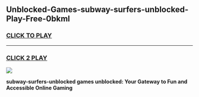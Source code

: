 
## Unblocked-Games-subway-surfers-unblocked-Play-Free-0bkml
<h3>
<a href="https://premium76.site?title=subway-surfers-unblocked&ref=10A">CLICK TO PLAY</a></h3>
<hr>

<h3>
<a href="https://premium76.site?title=subway-surfers-unblocked&ref=10A">CLICK 2 PLAY</a>
  
</h3>

<a href="https://premium76.site?title=subway-surfers-unblocked&ref=10A"><img src="https://clearcache.store/games.png"></a>


**subway-surfers-unblocked games unblocked: Your Gateway to Fun and Accessible Online Gaming**
